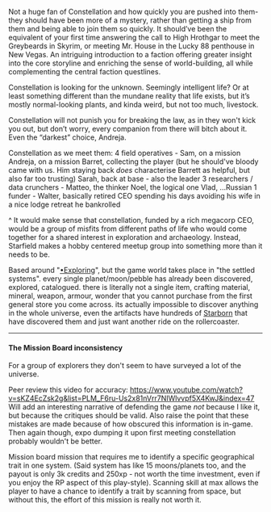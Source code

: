 Not a huge fan of Constellation and how quickly you are pushed into them- they should have been more of a mystery, rather than getting a ship from them and being able to join them so quickly.
	It should’ve been the equivalent of your first time answering the call to High Hrothgar to meet the Greybeards in Skyrim, or meeting Mr. House in the Lucky 88 penthouse in New Vegas. An intriguing introduction to a faction offering greater insight into the core storyline and enriching the sense of world-building, all while complementing the central faction questlines.

Constellation is looking for the unknown. Seemingly intelligent life? Or at least something different than the mundane reality that life exists, but it’s mostly normal-looking plants, and kinda weird, but not too much, livestock.

Constellation will not punish you for breaking the law, as in they won't kick you out, but don’t worry, every companion from there will bitch about it. Even the “darkest” choice, Andreja.

Constellation as we meet them:
4 field operatives -
	Sam, on a mission
	Andreja, on a mission
	Barret, collecting the player (but he should've bloody came with us. Him staying back *does* characterise Barrett as helpful, but also far too trusting)
	Sarah, back at base - also the leader
3 researchers / data crunchers -
	Matteo, the thinker
	Noel, the logical one
	Vlad, ...Russian
1 funder -
	Walter, basically retired CEO spending his days avoiding his wife in a nice lodge retreat he bankrolled

^ It would make sense that constellation, funded by a rich megacorp CEO, would be a group of misfits from different paths of life who would come together for a shared interest in exploration and archaeology. Instead, Starfield makes a hobby centered meetup group into something more than it needs to be.

Based around "[•Exploring](•Exploring.md)", but the game world takes place in "the settled systems". every single planet/moon/pebble has already been discovered, explored, catalogued. there is literally not a single item, crafting material, mineral, weapon, armour, wonder that you cannot purchase from the first general store you come across. its actually impossible to discover anything in the whole universe, even the artifacts have hundreds of [Starborn](Starborn.md) that have discovered them and just want another ride on the rollercoaster.

---
#### The Mission Board inconsistency
For a group of explorers they don't seem to have surveyed a lot of the universe.

Peer review this video for accuracy: https://www.youtube.com/watch?v=sKZ4EcZsk2g&list=PLM_F6ru-Us2x81nVrr7NIWlvvpf5X4KwJ&index=47
Will add an interesting narrative of defending the game *not* because I like it, but because the critiques should be valid. Also raise the point that these mistakes are made because of how obscured this information is in-game. Then again though, expo dumping it upon first meeting constellation probably wouldn't be better.

Mission board mission that requires me to identify a specific geographical trait in one system. (Said system has like 15 moons/planets too, and the payout is only 3k credits and 250xp - not worth the time investment, even if you enjoy the RP aspect of this play-style).
	Scanning skill at max allows the player to have a chance to identify a trait by scanning from space, but without this, the effort of this mission is really not worth it.

